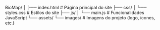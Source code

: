 BioMap/
│
├── index.html              # Página principal do site
├── css/
│   └── styles.css          # Estilos do site
├── js/
│   └── main.js             # Funcionalidades JavaScript
└── assets/
    └── images/             # Imagens do projeto (logo, ícones, etc.)
